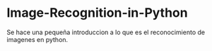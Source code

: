 # Image-Recognition-in-Python
Se hace una pequeña introduccion a lo que es el reconocimiento de imagenes en python. 
